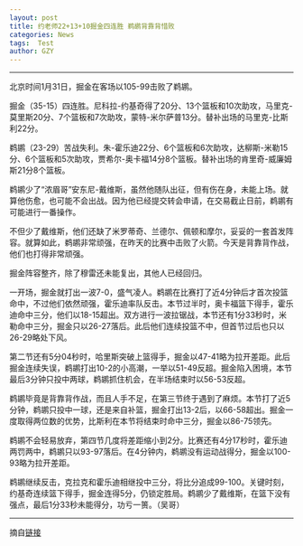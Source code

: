 ```yaml
---
layout: post
title: 约老师22+13+10掘金四连胜 鹈鹕背靠背惜败
categories: News
tags:  Test
author: GZY
---
```


*****

北京时间1月31日，掘金在客场以105-99击败了鹈鹕。

掘金（35-15）四连胜。尼科拉-约基奇得了20分、13个篮板和10次助攻，马里克-莫里斯20分、7个篮板和7次助攻，蒙特-米尔萨普13分。替补出场的马里克-比斯利22分。

鹈鹕（23-29）苦战失利。朱-霍乐迪22分、6个篮板和6次助攻，达柳斯-米勒15分、6个篮板和5次助攻，贾希尔-奥卡福14分8个篮板。替补出场的肯里奇-威廉姆斯21分8个篮板。

鹈鹕少了“浓眉哥”安东尼-戴维斯，虽然他随队出征，但有伤在身，未能上场。就算他伤愈，也可能不会出战。因为他已经提交转会申请，在交易截止日前，鹈鹕有可能进行一番操作。

不但少了戴维斯，他们还缺了米罗蒂奇、兰德尔、佩顿和摩尔，妥妥的一套首发阵容。就算如此，鹈鹕非常顽强，在昨天的比赛中击败了火箭。今天是背靠背作战，他们也打得非常顽强。

掘金阵容整齐，除了穆雷还未能复出，其他人已经回归。

一开场，掘金就打出一波7-0，盛气凌人。鹈鹕在比赛打了近4分钟后才首次投篮命中，不过他们依然顽强，霍乐迪率队反击。本节过半时，奥卡福篮下得手，霍乐迪命中三分，他们以18-15超出。双方进行一波拉锯战，本节还有1分33秒时，米勒命中三分，掘金只以26-27落后。此后他们连续投篮不中，但首节过后也只以26-29略处下风。

第二节还有5分04秒时，哈里斯突破上篮得手，掘金以47-41略为拉开差距。此后掘金连续失误，鹈鹕打出10-2的小高潮，一举以51-49反超。掘金陷入困境，本节最后3分钟只投中两球，鹈鹕抓住机会，在半场结束时以56-53反超。

鹈鹕毕竟是背靠背作战，而且人手不足，在第三节终于遇到了麻烦。本节打了近5分钟，鹈鹕只投中一球，还是来自补篮，掘金打出13-2后，以66-58超出。掘金一度取得两位数的优势，比斯利在本节将结束时命中三分，掘金以86-75领先。

鹈鹕不会轻易放弃，第四节几度将差距缩小到2分。比赛还有4分17秒时，霍乐迪两罚两中，鹈鹕只以93-97落后。在4分钟内，鹈鹕没有运动战得分，掘金以100-93略为拉开差距。

鹈鹕继续反击，克拉克和霍乐迪相继投中三分，将比分追成99-100。关键时刻，约基奇连续篮下得手，掘金连得5分，仍锁定胜局。鹈鹕少了戴维斯，在篮下没有强点，最后1分33秒未能得分，功亏一篑。（吴哥）

*****

摘自[链接](https://sports.sina.cn/nba/2019-01-31/detail-ihqfskcp2012068.d.html?vt=4&pos=113)